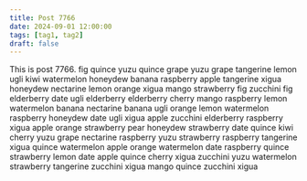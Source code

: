 ```yaml
---
title: Post 7766
date: 2024-09-01 12:00:00
tags: [tag1, tag2]
draft: false
---
```

This is post 7766.
fig
quince
yuzu
quince
grape
yuzu
grape
tangerine
lemon
ugli
kiwi
watermelon
honeydew
banana
raspberry
apple
tangerine
xigua
honeydew
nectarine
lemon
orange
xigua
mango
strawberry
fig
zucchini
fig
elderberry
date
ugli
elderberry
elderberry
cherry
mango
raspberry
lemon
watermelon
banana
nectarine
banana
ugli
orange
lemon
watermelon
raspberry
honeydew
date
ugli
xigua
apple
zucchini
elderberry
raspberry
xigua
apple
orange
strawberry
pear
honeydew
strawberry
date
quince
kiwi
cherry
yuzu
grape
nectarine
raspberry
yuzu
strawberry
raspberry
tangerine
xigua
quince
watermelon
apple
orange
watermelon
date
raspberry
quince
strawberry
lemon
date
apple
quince
cherry
xigua
zucchini
yuzu
watermelon
strawberry
tangerine
zucchini
xigua
mango
quince
zucchini
xigua
